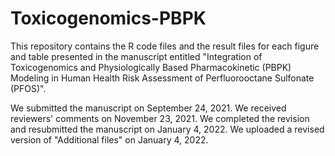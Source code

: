 # Toxicogenomics-PBPK
This repository contains the R code files and the result files for each figure and table presented in the manuscript entitled "Integration of Toxicogenomics and Physiologically Based Pharmacokinetic (PBPK) Modeling in Human Health Risk Assessment of Perfluorooctane Sulfonate (PFOS)".

We submitted the manuscript on September 24, 2021. We received reviewers' comments on November 23, 2021. We completed the revision and resubmitted the manuscript on January 4, 2022. We uploaded a revised version of "Additional files" on January 4, 2022.
